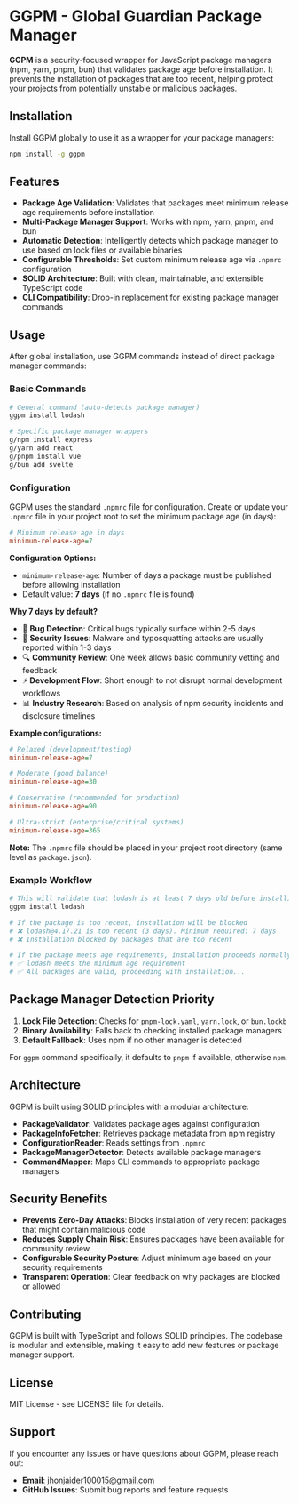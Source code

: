 # GGPM - Global Guardian Package Manager

**GGPM** is a security-focused wrapper for JavaScript package managers (npm, yarn, pnpm, bun) that validates package age before installation. It prevents the installation of packages that are too recent, helping protect your projects from potentially unstable or malicious packages.

## Installation

Install GGPM globally to use it as a wrapper for your package managers:

```bash
npm install -g ggpm
```

## Features

- **Package Age Validation**: Validates that packages meet minimum release age requirements before installation
- **Multi-Package Manager Support**: Works with npm, yarn, pnpm, and bun
- **Automatic Detection**: Intelligently detects which package manager to use based on lock files or available binaries
- **Configurable Thresholds**: Set custom minimum release age via `.npmrc` configuration
- **SOLID Architecture**: Built with clean, maintainable, and extensible TypeScript code
- **CLI Compatibility**: Drop-in replacement for existing package manager commands

## Usage

After global installation, use GGPM commands instead of direct package manager commands:

### Basic Commands
```bash
# General command (auto-detects package manager)
ggpm install lodash

# Specific package manager wrappers
g/npm install express
g/yarn add react
g/pnpm install vue
g/bun add svelte
```

### Configuration

GGPM uses the standard `.npmrc` file for configuration. Create or update your `.npmrc` file in your project root to set the minimum package age (in days):

```ini
# Minimum release age in days
minimum-release-age=7
```

**Configuration Options:**
- `minimum-release-age`: Number of days a package must be published before allowing installation
- Default value: **7 days** (if no `.npmrc` file is found)

**Why 7 days by default?**
- 🐛 **Bug Detection**: Critical bugs typically surface within 2-5 days
- 🦠 **Security Issues**: Malware and typosquatting attacks are usually reported within 1-3 days
- 🔍 **Community Review**: One week allows basic community vetting and feedback
- ⚡ **Development Flow**: Short enough to not disrupt normal development workflows
- 📊 **Industry Research**: Based on analysis of npm security incidents and disclosure timelines

**Example configurations:**
```ini
# Relaxed (development/testing)
minimum-release-age=7

# Moderate (good balance)
minimum-release-age=30

# Conservative (recommended for production)
minimum-release-age=90

# Ultra-strict (enterprise/critical systems)
minimum-release-age=365
```

**Note:** The `.npmrc` file should be placed in your project root directory (same level as `package.json`).

### Example Workflow
```bash
# This will validate that lodash is at least 7 days old before installing
ggpm install lodash

# If the package is too recent, installation will be blocked
# ❌ lodash@4.17.21 is too recent (3 days). Minimum required: 7 days
# ❌ Installation blocked by packages that are too recent

# If the package meets age requirements, installation proceeds normally
# ✅ lodash meets the minimum age requirement
# ✅ All packages are valid, proceeding with installation...
```

## Package Manager Detection Priority

1. **Lock File Detection**: Checks for `pnpm-lock.yaml`, `yarn.lock`, or `bun.lockb`
2. **Binary Availability**: Falls back to checking installed package managers
3. **Default Fallback**: Uses npm if no other manager is detected

For `ggpm` command specifically, it defaults to `pnpm` if available, otherwise `npm`.

## Architecture

GGPM is built using SOLID principles with a modular architecture:

- **PackageValidator**: Validates package ages against configuration
- **PackageInfoFetcher**: Retrieves package metadata from npm registry
- **ConfigurationReader**: Reads settings from `.npmrc`
- **PackageManagerDetector**: Detects available package managers
- **CommandMapper**: Maps CLI commands to appropriate package managers

## Security Benefits

- **Prevents Zero-Day Attacks**: Blocks installation of very recent packages that might contain malicious code
- **Reduces Supply Chain Risk**: Ensures packages have been available for community review
- **Configurable Security Posture**: Adjust minimum age based on your security requirements
- **Transparent Operation**: Clear feedback on why packages are blocked or allowed

## Contributing

GGPM is built with TypeScript and follows SOLID principles. The codebase is modular and extensible, making it easy to add new features or package manager support.

## License

MIT License - see LICENSE file for details.

## Support

If you encounter any issues or have questions about GGPM, please reach out:

- **Email**: [jhonjaider100015@gmail.com](mailto:jhonjaider100015@gmail.com)
- **GitHub Issues**: Submit bug reports and feature requests
